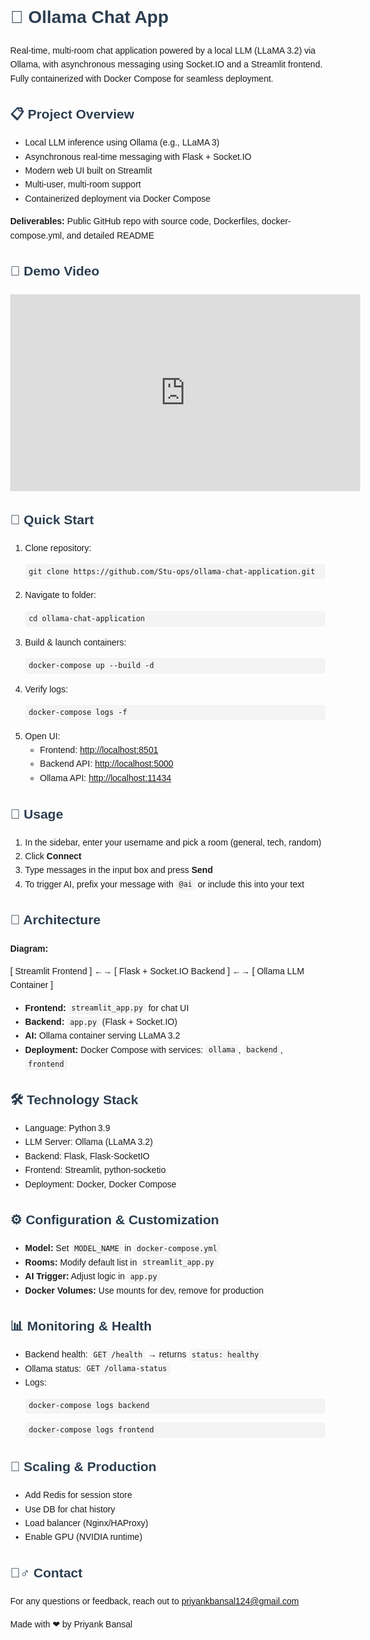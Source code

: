 <!DOCTYPE html>
<html lang="en">
<head>
  <meta charset="UTF-8" />
  <meta name="viewport" content="width=device-width, initial-scale=1.0"/>
  <title>Ollama Chat App - README</title>
  <style>
    body { font-family: Arial, sans-serif; margin: 2rem; line-height: 1.6; }
    h1, h2 { color: #2c3e50; }
    code, pre { background-color: #f4f4f4; padding: 0.2em 0.4em; border-radius: 4px; }
    .video-container { margin-top: 20px; }
  </style>
</head>
<body>

  <h1>💬 Ollama Chat App</h1>
  <p>Real-time, multi-room chat application powered by a local LLM (LLaMA 3.2) via Ollama, with asynchronous messaging using Socket.IO and a Streamlit frontend. Fully containerized with Docker Compose for seamless deployment.</p>

  <h2>📋 Project Overview</h2>
  <ul>
    <li>Local LLM inference using Ollama (e.g., LLaMA 3)</li>
    <li>Asynchronous real-time messaging with Flask + Socket.IO</li>
    <li>Modern web UI built on Streamlit</li>
    <li>Multi-user, multi-room support</li>
    <li>Containerized deployment via Docker Compose</li>
  </ul>
  <p><strong>Deliverables:</strong> Public GitHub repo with source code, Dockerfiles, docker-compose.yml, and detailed README</p>

  <h2>🎥 Demo Video</h2>
  <div class="video-container">
    <iframe width="560" height="315" src="https://www.youtube.com/embed/VIDEO_ID_HERE" frameborder="0" allowfullscreen></iframe>
  </div>
  
  <h2>🚀 Quick Start</h2>
  <ol>
    <li>Clone repository:
      <pre><code>git clone https://github.com/Stu-ops/ollama-chat-application.git</code></pre>
    </li>
    <li>Navigate to folder:
      <pre><code>cd ollama-chat-application</code></pre>
    </li>
    <li>Build & launch containers:
      <pre><code>docker-compose up --build -d</code></pre>
    </li>
    <li>Verify logs:
      <pre><code>docker-compose logs -f</code></pre>
    </li>
    <li>Open UI:
      <ul>
        <li>Frontend: <a href="http://localhost:8501">http://localhost:8501</a></li>
        <li>Backend API: <a href="http://localhost:5000">http://localhost:5000</a></li>
        <li>Ollama API: <a href="http://localhost:11434">http://localhost:11434</a></li>
      </ul>
    </li>
  </ol>

  <h2>💬 Usage</h2>
  <ol>
    <li>In the sidebar, enter your username and pick a room (general, tech, random)</li>
    <li>Click <strong>Connect</strong></li>
    <li>Type messages in the input box and press <strong>Send</strong></li>
    <li>To trigger AI, prefix your message with <code>@ai</code> or include this into your text</li>
  </ol>

  <h2>🔧 Architecture</h2>
  <p><strong>Diagram:</strong></p>
  <p>[ Streamlit Frontend ] ←→ [ Flask + Socket.IO Backend ] ←→ [ Ollama LLM Container ]</p>
  <ul>
    <li><strong>Frontend:</strong> <code>streamlit_app.py</code> for chat UI</li>
    <li><strong>Backend:</strong> <code>app.py</code> (Flask + Socket.IO)</li>
    <li><strong>AI:</strong> Ollama container serving LLaMA 3.2</li>
    <li><strong>Deployment:</strong> Docker Compose with services: <code>ollama</code>, <code>backend</code>, <code>frontend</code></li>
  </ul>

  <h2>🛠 Technology Stack</h2>
  <ul>
    <li>Language: Python 3.9</li>
    <li>LLM Server: Ollama (LLaMA 3.2)</li>
    <li>Backend: Flask, Flask-SocketIO</li>
    <li>Frontend: Streamlit, python-socketio</li>
    <li>Deployment: Docker, Docker Compose</li>
  </ul>

  <h2>⚙️ Configuration & Customization</h2>
  <ul>
    <li><strong>Model:</strong> Set <code>MODEL_NAME</code> in <code>docker-compose.yml</code></li>
    <li><strong>Rooms:</strong> Modify default list in <code>streamlit_app.py</code></li>
    <li><strong>AI Trigger:</strong> Adjust logic in <code>app.py</code></li>
    <li><strong>Docker Volumes:</strong> Use mounts for dev, remove for production</li>
  </ul>

  <h2>📊 Monitoring & Health</h2>
  <ul>
    <li>Backend health: <code>GET /health</code> → returns <code>status: healthy</code></li>
    <li>Ollama status: <code>GET /ollama-status</code></li>
    <li>Logs:
      <pre><code>docker-compose logs backend</code></pre>
      <pre><code>docker-compose logs frontend</code></pre>
    </li>
  </ul>

  <h2>🔄 Scaling & Production</h2>
  <ul>
    <li>Add Redis for session store</li>
    <li>Use DB for chat history</li>
    <li>Load balancer (Nginx/HAProxy)</li>
    <li>Enable GPU (NVIDIA runtime)</li>
  </ul>

  <h2>🙋‍♂️ Contact</h2>
  <p>For any questions or feedback, reach out to <a href="mailto:priyankbansal124@gmail.com">priyankbansal124@gmail.com</a></p>
  <p>Made with ❤ by Priyank Bansal</p>

</body>
</html>
